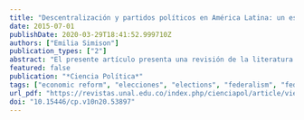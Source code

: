 ```yaml
---
title: "Descentralización y partidos políticos en América Latina: un estado de la cuestión"
date: 2015-07-01
publishDate: 2020-03-29T18:41:52.999710Z
authors: ["Emilia Simison"]
publication_types: ["2"]
abstract: "El presente artículo presenta una revisión de la literatura sobre el rol que los partidos políticos cumplieron en los procesos de descentralización política, económica y administrativa en América Latina, tanto como variable dependiente como independiente. Dicha revisión realiza un aporte a la comprensión de los sistemas políticos de la región y su evolución reciente y provee explicaciones para las diferencias encontradas entre los distintos países de la región. Además, permite observar desde una óptica distinta de la usual fenómenos relevantes para el estudio de América Latina. Especialmente significativos son la conformación y cambio de los sistemas de partidos nacionales, la interrelación partidaria entre niveles nacionales y subnacionales y las motivaciones de los políticos y de los partidos políticos en tanto organizaciones con objetivos definidos."
featured: false
publication: "*Ciencia Política*"
tags: ["economic reform", "elecciones", "elections", "federalism", "federalismo", "institucionalización", "institutionalization", "political reform.", "reforma económica", "reforma política"]
url_pdf: "https://revistas.unal.edu.co/index.php/cienciapol/article/view/53897"
doi: "10.15446/cp.v10n20.53897"
---
```


